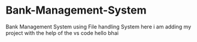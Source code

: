 # Bank-Management-System
Bank Management System using File handling System
here i am adding my project with the help of the vs code
hello bhai
